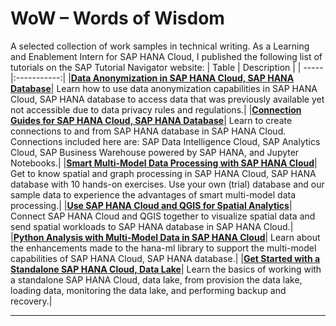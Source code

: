 # WoW – Words of Wisdom
A selected collection of work samples in technical writing.
As a Learning and Enablement Intern for SAP HANA Cloud, I published the following list of tutorials 
on the SAP Tutorial Navigator website:
| Table | Description |
| ----- |:-----------:|
|[**Data Anonymization in SAP HANA Cloud, SAP HANA Database**](https://developers.sap.com/group.hana-cloud-database-data-anonymization.html)| Learn how to use data anonymization capabilities in SAP HANA Cloud, SAP HANA database to access data that was previously available yet not accessible due to data privacy rules and regulations.|
|[**Connection Guides for SAP HANA Cloud, SAP HANA Database**](https://developers.sap.com/group.hana-cloud-database-connection-guides.html)| Learn to create connections to and from SAP HANA database in SAP HANA Cloud. Connections included here are: SAP Data Intelligence Cloud, SAP Analytics Cloud, SAP Business Warehouse powered by SAP HANA, and Jupyter Notebooks.|
|[**Smart Multi-Model Data Processing with SAP HANA Cloud**](https://developers.sap.com/group.hana-cloud-smart-multi-model-data.html)| Get to know spatial and graph processing in SAP HANA Cloud, SAP HANA database with 10 hands-on exercises. Use your own (trial) database and our sample data to experience the advantages of smart multi-model data processing.|
|[**Use SAP HANA Cloud and QGIS for Spatial Analytics**](https://developers.sap.com/group.hana-cloud-qgis-spatial.html)| Connect SAP HANA Cloud and QGIS together to visualize spatial data and send spatial workloads to SAP HANA database in SAP HANA Cloud.|
|[**Python Analysis with Multi-Model Data in SAP HANA Cloud**](https://developers.sap.com/group.hana-cloud-database-python-multi-model.html)| Learn about the enhancements made to the hana-ml library to support the multi-model capabilities of SAP HANA Cloud, SAP HANA database.|
|[**Get Started with a Standalone SAP HANA Cloud, Data Lake**](https://developers.sap.com/mission.hana-cloud-data-lake-get-started.html)| Learn the basics of working with a standalone SAP HANA Cloud, data lake, from provision the data lake, loading data, monitoring the data lake, and performing backup and recovery.|
***
